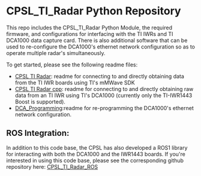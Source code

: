 # CPSL_TI_Radar Python Repository

This repo includes the CPSL_TI_Radar Python Module, the required firmware, and configurations for interfacing with the TI IWRs and TI DCA1000 data capture card. There is also additional software that can be used to re-configure the DCA1000's ethernet network configuration so as to operate multiple radar's simultaneously.

To get started, please see the following readme files:
* [CPSL TI Radar](./CPSL_TI_Radar/README.md): readme for connecting to and directly obtaining data from the TI IWR boards using TI's mMWave SDK
* [CPSL TI Radar cpp](./CPSL_TI_Radar_cpp/): readme for connecting to and directly obtaining raw data from an TI IWR using TI's DCA1000 (currently only the TI-IWR1443 Boost is supported).
* [DCA_Programming](./DCA_Programming/README.md):readme for re-programming the DCA1000's ethernet network configuration.


## ROS Integration:
In addition to this code base, the CPSL has also developed a ROS1 library for interacting with both the DCA1000 and the IWR1443 boards. If you're interested in using this code base, please see the corresponding github repository here: [CPSL_TI_Radar_ROS](https://github.com/davidmhunt/CPSL_TI_Radar_ROS)